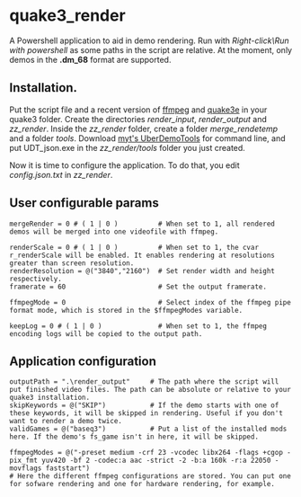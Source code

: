 # quake3_render

A Powershell application to aid in demo rendering. Run with *Right-click\Run with powershell* as some paths in the script are relative. At the moment, only demos in the **.dm_68** format are supported.

## Installation.

Put the script file and a recent version of [ffmpeg](http://ffmpeg.org/download.html) and [quake3e](https://github.com/ec-/Quake3e/releases/tag/latest) in your quake3 folder. Create the directories *render_input*, *render_output* and *zz_render*. Inside the *zz_render* folder, create a folder *merge_rendetemp* and a folder *tools*. Download [myt's UberDemoTools](https://github.com/mightycow/uberdemotools) for command line, and put UDT_json.exe in the *zz_render/tools* folder you just created. 

Now it is time to configure the application. To do that, you edit *config.json.txt* in *zz_render*.

## User configurable params

```
mergeRender = 0 # ( 1 | 0 )          # When set to 1, all rendered demos will be merged into one videofile with ffmpeg.

renderScale = 0 # ( 1 | 0 )          # When set to 1, the cvar r_renderScale will be enabled. It enables rendering at resolutions greater than screen resolution.
renderResolution = @("3840","2160")  # Set render width and height respectively.
framerate = 60                       # Set the output framerate.

ffmpegMode = 0                       # Select index of the ffmpeg pipe format mode, which is stored in the $ffmpegModes variable. 

keepLog = 0 # ( 1 | 0 )              # When set to 1, the ffmpeg encoding logs will be copied to the output path.
```

## Application configuration

```
outputPath = ".\render_output"     # The path where the script will put finished video files. The path can be absolute or relative to your quake3 installation.
skipKeywords = @("SKIP")           # If the demo starts with one of these keywords, it will be skipped in rendering. Useful if you don't want to render a demo twice.
validGames = @("baseq3")           # Put a list of the installed mods here. If the demo's fs_game isn't in here, it will be skipped.

ffmpegModes = @("-preset medium -crf 23 -vcodec libx264 -flags +cgop -pix_fmt yuv420 -bf 2 -codec:a aac -strict -2 -b:a 160k -r:a 22050 -movflags faststart")
# Here the different ffmpeg configurations are stored. You can put one for sofware rendering and one for hardware rendering, for example. 
```
